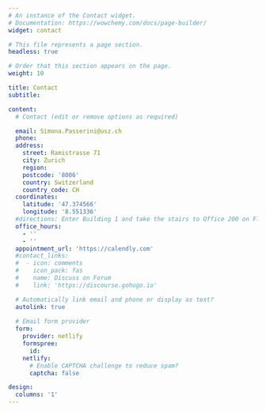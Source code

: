 ```yaml
---
# An instance of the Contact widget.
# Documentation: https://wowchemy.com/docs/page-builder/
widget: contact

# This file represents a page section.
headless: true

# Order that this section appears on the page.
weight: 10

title: Contact
subtitle:

content:
  # Contact (edit or remove options as required)

  email: Simona.Passerini@usz.ch
  phone: 
  address:
    street: Ramistrasse 71
    city: Zurich
    region: 
    postcode: '8006'
    country: Switzerland
    country_code: CH
  coordinates:
    latitude: '47.374566'
    longitude: '8.551336'
  #directions: Enter Building 1 and take the stairs to Office 200 on Floor 2
  office_hours:
    - ''
    - ''
  appointment_url: 'https://calendly.com'
  #contact_links:
  #  - icon: comments
  #    icon_pack: fas
  #    name: Discuss on Forum
  #    link: 'https://discourse.gohugo.io'

  # Automatically link email and phone or display as text?
  autolink: true
  
  # Email form provider
  form:
    provider: netlify
    formspree:
      id:
    netlify:
      # Enable CAPTCHA challenge to reduce spam?
      captcha: false

design:
  columns: '1'
---
```



